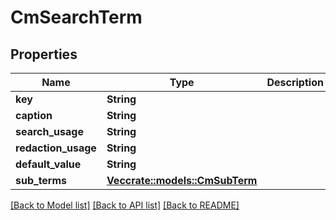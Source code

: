 # CmSearchTerm

## Properties

Name | Type | Description | Notes
------------ | ------------- | ------------- | -------------
**key** | **String** |  | 
**caption** | **String** |  | 
**search_usage** | **String** |  | 
**redaction_usage** | **String** |  | 
**default_value** | **String** |  | 
**sub_terms** | [**Vec<crate::models::CmSubTerm>**](CMSubTerm.md) |  | 

[[Back to Model list]](../README.md#documentation-for-models) [[Back to API list]](../README.md#documentation-for-api-endpoints) [[Back to README]](../README.md)


